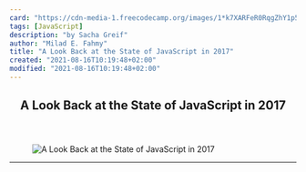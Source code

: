 ```yaml
---
card: "https://cdn-media-1.freecodecamp.org/images/1*k7XARFeR0RqgZhY1p5w8uA.png"
tags: [JavaScript]
description: "by Sacha Greif"
author: "Milad E. Fahmy"
title: "A Look Back at the State of JavaScript in 2017"
created: "2021-08-16T10:19:48+02:00"
modified: "2021-08-16T10:19:48+02:00"
---
```

<div class="site-wrapper">
<main id="site-main" class="site-main outer">
<div class="inner">
<article class="post-full post tag-javascript tag-web-development tag-data-science tag-tech tag-startup ">
<header class="post-full-header">
<h1 class="post-full-title">A Look Back at the State of JavaScript in 2017</h1>
</header>
<figure class="post-full-image">
<picture>
<source media="(max-width: 700px)" sizes="1px" srcset="data:image/gif;base64,R0lGODlhAQABAIAAAAAAAP///yH5BAEAAAAALAAAAAABAAEAAAIBRAA7 1w">
<source media="(min-width: 701px)" sizes="(max-width: 800px) 400px,
(max-width: 1170px) 700px,
1400px" srcset="https://cdn-media-1.freecodecamp.org/images/1*k7XARFeR0RqgZhY1p5w8uA.png 300w,
https://cdn-media-1.freecodecamp.org/images/1*k7XARFeR0RqgZhY1p5w8uA.png 600w,
https://cdn-media-1.freecodecamp.org/images/1*k7XARFeR0RqgZhY1p5w8uA.png 1000w,
https://cdn-media-1.freecodecamp.org/images/1*k7XARFeR0RqgZhY1p5w8uA.png 2000w">
<img onerror="this.style.display='none'" src="https://cdn-media-1.freecodecamp.org/images/1*k7XARFeR0RqgZhY1p5w8uA.png" alt="A Look Back at the State of JavaScript in 2017">
</picture>
</figure>
<section class="post-full-content">
<div class="post-content medium-migrated-article">
</div>
<hr>
</section>
</article>
</div>
</main>
</div>
<!-- Google Tag Manager (noscript) -->
<!-- End Google Tag Manager (noscript) -->

